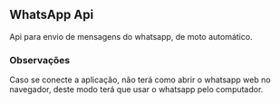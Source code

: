 ## WhatsApp Api


Api para envio de mensagens do whatsapp, de moto automático.

### Observações
Caso se conecte a aplicação, não terá como abrir o whatsapp web no navegador, deste modo terá que usar o whatsapp pelo computador.

